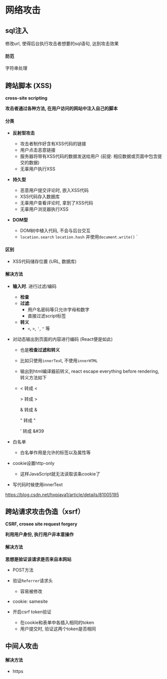 # 网络攻击

## sql注入

修改url, 使得后台执行攻击者想要的sql语句, 达到攻击效果

#### 防范

字符串处理

## 跨站脚本 (XSS)

**cross-site scripting**

**攻击者通过各种方法, 在用户访问的网站中注入自己的脚本**



#### 分类

- **反射型攻击**
  - 攻击者制作好含有XSS代码的链接
  - 用户点击恶意链接
  - 服务器将带有XSS代码的数据发送给用户 (前提: 相应数据或页面中包含提交的数据)
  - 无辜用户执行XSS



- **持久型**
  - 恶意用户提交评论时, 嵌入XSS代码
  - XSS代码存入数据库
  - 无辜用户查看评论时, 拿到了XSS代码
  - 无辜用户浏览器执行XSS



- **DOM型**
  - DOM树中植入代码, 不会与后台交互
  - `location.search` `location.hash` 并使用`document.write()` `



#### 区别

- XSS代码储存位置 (URL, 数据库)







#### 解决方法

- **输入时**. 进行过滤/编码

  - **检查**
  - **过滤**: 
    - 用户名密码等只允许字母和数字
    - 直接过滤script标签
  - **转义**
    - `<`, `>`, `'`, `"` 等

- 对动态输出到页面的内容进行编码 (React便是如此)

  - 也是**检查过滤和转义**

  - 比如只使用`innerTex`t, 不使用`innerHTML`

  - 输出到html编译器前转义, react escape everything before rendering, 转义方法如下

  - < 转成 &lt;

    \> 转成 &gt;

    & 转成 &amp;

    " 转成 &quot;

    ' 转成 &#39

- 白名单

  - 白名单作用是允许的标签以及属性等

- cookie设置http-only

  - 这样JavaScript就无法读取该条cookie了

- 写代码时候使用innerText

https://blog.csdn.net/hxpjava1/article/details/81005195





## 跨站请求攻击伪造（xsrf）

**CSRF, crosee site request forgery**

**利用用户身份, 执行用户非本意操作**



#### 解决方法

**思想是验证该请求是否来自本网站**

- POST方法

- 验证`Referrer`请求头
  - 容易被修改
- cookie: samesite
- 开启csrf token验证
  - 在cookie和表单中各插入相同的token
  - 用户提交时, 验证这两个token是否相同





## 中间人攻击



#### 解决方法

- https